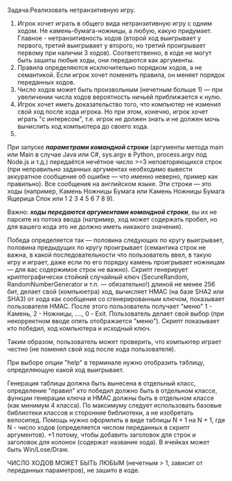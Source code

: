 
Задача:Реализовать нетранзитивную игру.
1) Игрок хочет играть в общего вида нетранзитивную игру с одним ходом. Не камень-бумага-ножницы, а любую, какую придумает. Главное - нетранзитивность ходов (второй ход выигрывает у первого, третий выигрывает у второго, но третий проигрывает первому при наличии 3 ходов). Соответственно, в коде не могут быть зашиты любые ходы, они передаются как аргументы.
2) Правила определяются исключительно порядком ходов, а не семантикой. Если игрок хочет поменять правила, он меняет порядок переданных ходов.
3) Число ходов может быть произвольным (нечетным больше 1) — при увеличении числа ходов вероятность ничьей приближается к нулю.
4) Игрок хочет иметь доказательство того, что компьютер не изменил свой ход после хода игрока. Но при этом, конечно, игрок хочет играть "с интересом", т.е. игрок не должен знать и не должен мочь вычислить ход компьютера до своего хода.
5) 
При запуске ***параметрами командной строки*** (аргументы метода main или Main в случае Java или C#, sys.argv в Python, process.argv под Node.js и т.д.) передаётся нечётное число >=3 неповторяющихся строк (при неправильно заданных аргументах необходимо вывести аккуратное сообщение об ошибке — что именно неверно, пример как правильно). Все сообщения на английском языке. Эти строки — это ходы (например, Камень Ножницы Бумага или Камень Ножницы Бумага Ящерица Спок или 1 2 3 4 5 6 7 8 9).

Важно: ***ходы передаются аргументами командной строки***, вы их не парсите из потока ввода (например, ход может содержать пробел, но для вашего кода это не должно иметь никакого значения).

Победа определяется так — половина следующих по кругу выигрывает, половина предыдущих по кругу проигрывает (семантика строк не важна, в какой последовательности что пользователь ввел, в такую игру и играет, даже если по его порядку камень проигрывает ножницам — для вас содержимое строк не важно).
Скрипт генерирует криптографически стойкий случайный ключ (SecureRandom, RandomNumberGenerator и т.п. — обязательно!) длиной не менее 256 бит, делает свой (компьюетра) ход, вычисляет HMAC (на базе SHA2 или SHA3) от хода как сообщения со сгенерированным ключом, показывает пользователя HMAC. После этого пользователь получает "меню" 1 - Камень, 2 - Ножницы, ...., 0 - Exit. Пользователь делает свой выбор (при некорректном вводе опять отображается "меню"). Скрипт показывает кто победил, ход компьютера и исходный ключ.

Таким образом, пользователь может проверить, что компьютер играет честно (не поменял свой ход после хода пользователя).

При выборе опции "help" в терминале нужно отобразить таблицу, определяющую какой ход выигрывает.

Генерация таблицы должна быть вынесена в отдельный класс, определение "правил" кто победил должно быть в отдельном классе, функции генерации ключа и HMAC должны быть в отдельном классе (как минимум 4 класса). По максимуму следует использовать базовые библиотеки классов и сторонние библиотеки, а не изобретать велосипед. Помощь нужно оформлить в виде таблицы N + 1 на N + 1, где N - число ходов (определяется числом переданных в скрипт аргументов). +1 потому, чтобы добавить заголовок для строк и заголовок для колонок (содержат название хода). В ячейках может быть Win/Lose/Draw.

ЧИСЛО ХОДОВ МОЖЕТ БЫТЬ ЛЮБЫМ (нечетным > 1, зависит от переданных параметров), не зашито в коде. 

